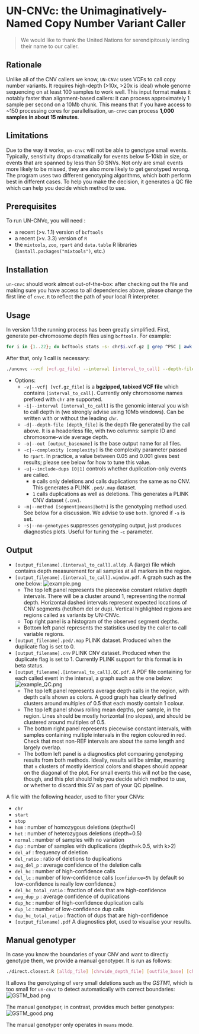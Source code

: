 # UN-CNVc: the Unimaginatively-Named Copy Number Variant Caller

> We would like to thank the United Nations for serendipitously lending their name to our caller.

## Rationale
Unlike all of the CNV callers we know, `UN-CNVc` uses VCFs to call copy number variants. It requires high-depth (>10x, >20x is ideal) whole genome sequencing on at least 100 samples to work well. This input format makes it notably faster than alignment-based callers: it can process approximately 1 sample per second on a 10Mb chunk. This means that if you have access to ~150 processing cores for parallelisation, `un-cnvc` can process **1,000 samples in about 15 minutes**.

## Limitations
Due to the way it works, `un-cnvc` will not be able to genotype small events. Typically, sensitivity drops dramatically for events below 5-10kb in size, or events that are spanned by less than 50 SNVs.
Not only are small events more likely to be missed, they are also more likely to get genotyped wrong. The program uses two different genotyping algorithms, which both perform best in different cases. To help you make the decision, it generates a QC file which can help you decide which method to use. 

## Prerequisites
To run UN-CNVc, you will need :
* a recent (>v. 1.1) version of `bcftools`
* a recent (>v. 3.3) version of `R`
* the `mixtools`, `zoo`, `rpart` and `data.table` R libraries (`install.packages("mixtools")`, etc.)

## Installation
`un-cnvc` should work almost out-of-the-box: after checking out the file and making sure you have access to all dependencies above, please change the first line of `cnvc.R` to reflect the path of your local R interpreter.

## Usage

In version 1.1 the running process has been greatly simplified. First, generate per-chromosome depth files using `bcftools`. For example:

```bash
for i in {1..22}; do bcftools stats -s- chr$i.vcf.gz | grep ^PSC | awk '{print $3, $10}' > chr$i.avgdepth; done
```

After that, only 1 call is necessary:

```bash
./uncnvc --vcf [vcf.gz_file] --interval [interval_to_call] --depth-file [depth_file] --out [output_basename] --cp [complexity] --include-dups [include_dups] --method [method] [--no-genotypes]
```
* Options:
   * `-v|--vcf| [vcf.gz_file]` is a **bgzipped, tabixed VCF file** which contains `[interval_to_call]`. Currently only chromosome names prefixed with `chr` are supported.
   * `-i|--interval [interval_to_call]` is the genomic interval you wish to call depth in (we strongly advise using 10Mb windows). Can be written with or without the leading `chr`.
   * `-d|--depth-file [depth_file]` is the depth file generated by the call above. It is a headerless file, with two columns: sample ID and chromosome-wide average depth.
   * `-o|--out [output_basename]` is the base output name for all files.
   * `-c|--complexity [complexity]` is the complexity parameter passed to `rpart`. In practice, a value between 0.05 and 0.001 gives best results; please see below for how to tune this value.
   * `-u|--include-dups [0|1]` controls whether duplication-only events are called.
      * `0` calls only deletions and calls duplications the same as no CNV. This generates a PLINK `.ped/.map` dataset.
      * `1` calls duplications as well as deletions. This generates a PLINK CNV dataset (`.cnv`).
   * `-m|--method [segment|means|both]` is the genotyping method used. See below for a discussion. We advise to use `both`. Ignored if `-s` is set.
   * `-s|--no-genotypes` suppresses genotyping output, just produces diagnostics plots. Useful for tuning the `-c` parameter.

## Output
* `[output_filename].[interval_to_call].alldp`. A (large) file which contains depth measurement for all samples at all markers in the region.
* `[output_filename].[interval_to_call].window.pdf`. A graph such as the one below:
![example.png](example.png)
   * The top left panel represents the piecewise constant relative depth intervals. There will be a cluster around 1, representing the normal depth. Horizontal dashed intervals represent expected locations of CNV segments (het/hom del or dup). Vertical highlighted regions are regions called as variants by UN-CNVc.
   * Top right panel is a histogram of the observed segment depths.
   * Bottom left panel represents the statistics used by the caller to call variable regions.
* `[output_filename].ped/.map` PLINK dataset. Produced when the duplicate flag is set to 0.
* `[output_filename].cnv` PLINK CNV dataset. Produced when the duplicate flag is set to 1. Currently PLINK support for this format is in beta status.
* `[output_filename].[interval_to_call].QC.pdf`. A PDF file containing for each called event in the interval, a graph such as the one below:
![example_QC.png](example_QC.png)
   * The top left panel represents average depth calls in the region, with depth calls shown as colors. A good graph has clearly defined clusters around multiples of 0.5 that each mostly contain 1 colour.
   * The top left panel shows rolling mean depths, per sample, in the region. Lines should be mostly horizontal (no slopes), and should be clustered around multiples of 0.5.
   * The bottom right panel represents piecewise constant intervals, with samples containing multiple intervals in the region coloured in red. Check that most non-REF intervals are about the same length and largely overlap.
   * The bottom left panel is a diagnostics plot comparing genotyping results from both methods. Ideally, results will be similar, meaning that `n` clusters of mostly identical colors and shapes should appear on the diagonal of the plot. For small events this will not be the case, though, and this plot should help you decide which method to use, or whether to discard this SV as part of your QC pipeline.

A file with the following header, used to filter your CNVs:
   * `chr` 
   * `start`
   * `stop`
   * `hom` : number of homozygous deletions (depth=0)
   * `het` : number of heterozygous deletions (depth=0.5)
   * `normal` : number of samples with no variation
   * `dup` : number of samples with duplications (depth=k.0.5, with k>2)
   * `del_af` : frequency of deletion
   * `del_ratio` : ratio of deletions to duplications
   * `avg_del_p` : average confidence of the deletion calls
   * `del_hc` : number of high-confidence calls
   * `del_lc` : number of low-confidence calls (`confidence=5%` by default so low-confidence is really low confidence.)
   * `del_hc_total_ratio` : fraction of dels that are high-confidence 
   * `avg_dup_p` : average confidence of duplications
   * `dup_hc` : number of high-confidence duplication calls
   * `dup_lc`  : number of low-confidence dup calls
   * `dup_hc_total_ratio` : fraction of dups that are high-confidence
* `[output_filename].pdf` A diagnostics plot, used to visualise your results.

## Manual genotyper

In case you know the boundaries of your CNV and want to directly genotype them, we provide a manual genotyper. It is run as follows:

```bash
./direct.closest.R [alldp_file] [chrwide_depth_file] [outfile_base] [chr] [start] [end]
```

It allows the genotyping of very small deletions such as the _GSTM1_, which is too small for `un-cnvc` to detect automatically with correct boundaries:
![GSTM_bad.png](GSTM_bad.png)

The manual genotyper, in contrast, provides much better genotypes:
![GSTM_good.png](GSTM_good.png)

The manual genotyper only operates in `means` mode.
